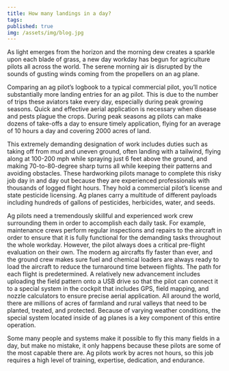 ```yaml
---
title: How many landings in a day?
tags:
published: true
img: /assets/img/blog.jpg
---
```


As light emerges from the horizon and the morning dew creates a sparkle upon each blade of grass, a new day workday has begun for agriculture pilots all across the world. The serene morning air is disrupted by the sounds of gusting winds coming from the propellers on an ag plane.

Comparing an ag pilot’s logbook to a typical commercial pilot, you’ll notice substantially more landing entries for an ag pilot. This is due to the number of trips these aviators take every day, especially during peak growing seasons. Quick and effective aerial application is necessary when disease and pests plague the crops. During peak seasons ag pilots can make dozens of take-offs a day to ensure timely application, flying for an average of 10 hours a day and covering 2000 acres of land.

This extremely demanding designation of work includes duties such as taking off from mud and uneven ground, often landing with a tailwind, flying along at 100-200 mph while spraying just 6 feet above the ground, and making 70-to-80-degree sharp turns all while keeping their patterns and avoiding obstacles. These hardworking pilots manage to complete this risky job day in and day out because they are experienced professionals with thousands of logged flight hours. They hold a commercial pilot’s license and state pesticide licensing. Ag planes carry a multitude of different payloads including hundreds of gallons of pesticides, herbicides, water, and seeds.

Ag pilots need a tremendously skillful and experienced work crew surrounding them in order to accomplish each daily task. For example, maintenance crews perform regular inspections and repairs to the aircraft in order to ensure that it is fully functional for the demanding tasks throughout the whole workday. However, the pilot always does a critical pre-flight evaluation on their own. The modern ag aircrafts fly faster than ever, and the ground crew makes sure fuel and chemical loaders are always ready to load the aircraft to reduce the turnaround time between flights.
The path for each flight is predetermined. A relatively new advancement includes uploading the field pattern onto a USB drive so that the pilot can connect it to a special system in the cockpit that includes GPS, field mapping, and nozzle calculators to ensure precise aerial application. All around the world, there are millions of acres of farmland and rural valleys that need to be planted, treated, and protected. Because of varying weather conditions, the special system located inside of ag planes is a key component of this entire operation.

Some many people and systems make it possible to fly this many fields in a day, but make no mistake, it only happens because these pilots are some of the most capable there are. Ag pilots work by acres not hours, so this job requires a high level of training, expertise, dedication, and endurance.
